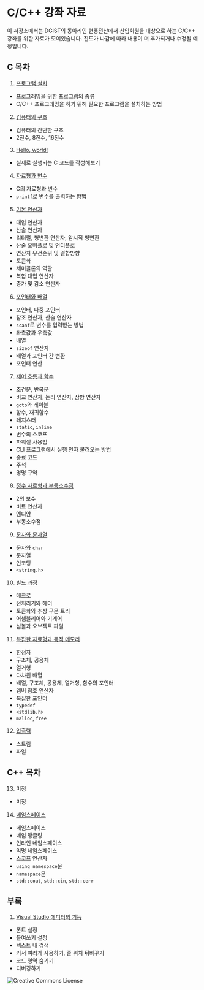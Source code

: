 # C/C++ 강좌 자료

이 저장소에서는 DGIST의 동아리인 현풍전산에서 신입회원을 대상으로 하는 C/C++ 강좌를 위한 자료가 모여있습니다. 진도가 나감에 따라 내용이 더 추가되거나 수정될 예정입니다.

## C 목차

1. [프로그램 설치](1-prepare-development-environment)

* 프로그래밍을 위한 프로그램의 종류
* C/C++ 프로그래밍을 하기 위해 필요한 프로그램을 설치하는 방법

2. [컴퓨터의 구조](2-structure-of-computers)

* 컴퓨터의 간단한 구조
* 2진수, 8진수, 16진수

3. [Hello, world!](3-hello-world)

* 실제로 실행되는 C 코드를 작성해보기

4. [자료형과 변수](4-types-and-variables)

* C의 자료형과 변수
* `printf`로 변수를 출력하는 방법

5. [기본 연산자](5-basic-operators)

* 대입 연산자
* 산술 연산자
* 리터럴, 형변환 연산자, 암시적 형변환
* 산술 오버플로 및 언더플로
* 연산자 우선순위 및 결합방향
* 토큰화
* 세미콜론의 역할
* 복합 대입 연산자
* 증가 및 감소 연산자

6. [포인터와 배열](6-pointers-and-array)

* 포인터, 다중 포인터
* 참조 연산자, 산술 연산자
* `scanf`로 변수를 입력받는 방법
* 좌측값과 우측값
* 배열
* `sizeof` 연산자
* 배열과 포인터 간 변환
* 포인터 연산

7. [제어 흐름과 함수](7-control-flow-and-functions)

* 조건문, 반복문
* 비교 연산자, 논리 연산자, 삼항 연산자
* `goto`와 레이블
* 함수, 재귀함수
* 레지스터
* `static`, `inline`
* 변수의 스코프
* 파워셸 사용법
* CLI 프로그램에서 실행 인자 불러오는 방법
* 종료 코드
* 주석
* 명명 규약

8. [정수 자료형과 부동소수점](8-integral-types-and-floating-points)

* 2의 보수
* 비트 연산자
* 엔디안
* 부동소수점

9. [문자와 문자열](9-characters-and-strings)

* 문자와 `char`
* 문자열
* 인코딩
* `<string.h>`

10. [빌드 과정](10-build-process)

* 메크로
* 전처리기와 헤더
* 토큰화와 추상 구문 트리
* 어셈블리어와 기계어
* 심볼과 오브젝트 파일

11. [복잡한 자료형과 동적 메모리](11-complex-types-and-dynamic-memory)

* 한정자
* 구조체, 공용체
* 열거형
* 다차원 배열
* 배열, 구조체, 공용체, 열거형, 함수의 포인터
* 멤버 참조 연산자
* 복잡한 포인터
* `typedef`
* `<stdlib.h>`
* `malloc`, `free`

12. [입출력](12-input-and-output)

* 스트림
* 파일

## C++ 목차

13. 미정
* 미정

14. [네임스페이스](13-namespaces)

* 네임스페이스
* 네임 맹글링
* 인라인 네임스페이스
* 익명 네임스페이스
* 스코프 연산자
* `using namespace`문
* `namespace`문
* `std::cout`, `std::cin`, `std::cerr`

## 부록

1. [Visual Studio 에디터의 기능](i-features-of-visual-studio-editor)

* 폰트 설정
* 들여쓰기 설정
* 텍스트 내 검색
* 커서 여러개 사용하기, 줄 위치 뒤바꾸기
* 코드 영역 숨기기
* 디버깅하기

![Creative Commons License](https://i.creativecommons.org/l/by-nc-sa/4.0/88x31.png "license")